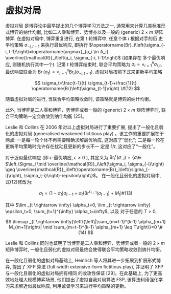 # 虚拟对局

虚拟对局 是博弈论中最早提出的几个博弈学习方法之一, 通常用来计算几类标准形式博弈的纳什均衡, 比如二人零和博弈、势博亦以及一般的 (generic) $2 \times m$ 矩阵博弈. 在虚拟对局中, 博弈重复进行, 在第 $t$ 轮博弈中, 任意个体 $i$ 根据对手的历 史平均策略 $\sigma_{-i, t-1}$ 来执行最优响应, 即执行 $\operatorname{Br}_i\left(\sigma_{-i, t-1}\right)=\operatorname{argmax}_{a_i \in A_i} \overline{\mathcal{R}}_i\left(a_i, \sigma_{-i, t-1}\right)$ (如果存在 多个最优响应, 则随机执行其中一个). 记第 $t$ 轮博弈结束时, 联合平均策略为 $\sigma_t=\times_{i=1}^n \sigma_{i, t}$, 最优响应联合为 $\operatorname{Br}\left(\sigma_t\right)=\times_{i=1}^n \operatorname{Br}_i\left(\sigma_{-i, t-1}\right)$. 虚拟对局按照下式来更新平均策略

$$
\sigma_t=\frac{t-1}{t} \sigma_{t-1}+\frac{1}{t} \operatorname{Br}\left(\sigma_{t-1}\right) \#(12)
$$

随着虚拟对局的进行, 当联合平均策略收敛时, 该策略就是博弈的纳什均衡。

此外, 当博弈是二人零和博弈、势博弈或者一般的 (generic) $2 \times m$ 矩阵博弈时, 联合平均策略一定会收敛到纳什均衡 [25]。

Leslie 和 Collins 在 2006 年对以上虚拟对局进行了重要扩展, 提出了一般化且弱化的虚拟对局 (generalised weakened fictitious play) 。该工作的重要扩展在于两点: 一是每一轮个体不再需要精确求解最优响应, 这对应了“弱化"; 二是每一轮在 更新平均策略时允许存在扰动且更新的步长不一 定是 $1 / t$, 这对应了“一般化”。

对于近似最优响应 (即 $\epsilon$-最优响应, $\epsilon \geq 0$ ), 其定义为 $\operatorname{Br}_i^\epsilon\left(\sigma_{-i}\right)=\left\{\sigma_i \in\right.$ $\left.\Sigma_i \mid \overline{\mathcal{R}}_i\left(\sigma_i, \sigma_{-i}\right) \geq \overline{\mathcal{R}}_i\left(\operatorname{Br}_i\left(\sigma_{-i}\right), \sigma_{-i}\right)-\epsilon\right\}$。 在一般化且弱化的虚拟对局中, 式(12)修改为:

$$
\sigma_t=\left(1-\alpha_t\right) \sigma_{t-1}+\alpha_t\left(\operatorname{Br}^{\epsilon_{t-1}}\left(\sigma_{t-1}\right)+M_t\right) \#(13)
$$

其中 $\lim _{t \rightarrow \infty} \alpha_t=0, \lim _{t \rightarrow \infty} \epsilon_t=0, \sum_{t=1}^{\infty} \alpha_t=\infty$, 以及 对于任意的 $T>0$,

$$
\limsup _{t \rightarrow \infty}\left\{\left\|\sum_{m=t-1}^{k-1} \alpha_{m+1} M_{m+1}\right\| \mid \sum_{m=t-1}^{k-1} \alpha_{m+1} \leq T\right\}=0 \#(14)
$$

Leslie 和 Collins 同时也证明了当博弈是二人零和博弈、势博弈或者一般的 $2 \times m$ 矩阵博弈时, 一般化且弱化的虚拟对局最终会使得联合平均策略收敛到纳什均衡。

在一般化且弱化的虚拟对局基础上, Heinrich 等人将其进一步拓展到扩展形式博弈, 提出了 XFP 算法 (full-width extensive-form fictitious play), 并证明了 XFP 与一般化且弱化的虚拟对局拥有相同 的收玫性保证 [29]。在此基础上, 为了更高效地处理大规模博弈场景, 他们提出了虚拟自我对局算法 FSP, 该算法利用强化学习来求解近似最优响应, 利用监督学习来进行平均策略的更新。

[1]: http://cjc.ict.ac.cn/online/onlinepaper/zl-202297212302.pdf
